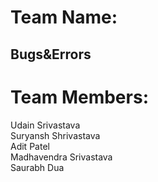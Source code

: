 # Team Name:
## Bugs&Errors


# Team Members:
Udain Srivastava\
Suryansh Shrivastava\
Adit Patel\
Madhavendra Srivastava\
Saurabh Dua
